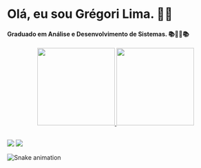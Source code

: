 # Olá, eu sou Grégori Lima. 👋🤓 ##

#### Graduado em Análise e Desenvolvimento de Sistemas. 📚👨‍💻📚 ####

<div align="center">
  <a href="https://github.com/GabrielRezes">
  <img height="180em" src="https://github-readme-stats.vercel.app/api?username=gregoriLima&show_icons=true&theme=highcontrast&include_all_commits=true&count_private=true"/>
  <img height="180em" src="https://github-readme-stats.vercel.app/api/top-langs/?username=gregoriLima&layout=compact&langs_count=7&theme=highcontrast"/>
</div>

##
  
  <div> 
    <a href="https://www.linkedin.com/in/gregori-lima/" target="_blank"><img src="https://img.shields.io/badge/LinkedIn-0077B5?style=for-the-badge&logo=linkedin&logoColor=white" target="_blank"></a>
    <a href="mailto:gregorifl@gmail.com" target="_blank"><img src="https://img.shields.io/badge/Gmail-D14836?style=for-the-badge&logo=gmail&logoColor=white" target="_blank"> </a>
    
  ![Snake animation](https://github.com/gregoriLima/gregoriLima/blob/output/github-contribution-grid-snake.svg)
 
</div>
